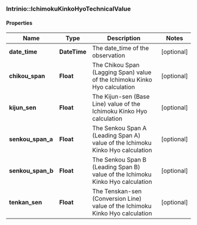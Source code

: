 ### Intrinio::IchimokuKinkoHyoTechnicalValue

#### Properties
Name | Type | Description | Notes
------------ | ------------- | ------------- | -------------
**date_time** | **DateTime** | The date_time of the observation | [optional] 
**chikou_span** | **Float** | The Chikou Span (Lagging Span) value of the Ichimoku Kinko Hyo calculation | [optional] 
**kijun_sen** | **Float** | The Kijun-sen (Base Line) value of the Ichimoku Kinko Hyo calculation | [optional] 
**senkou_span_a** | **Float** | The Senkou Span A (Leading Span A) value of the Ichimoku Kinko Hyo calculation | [optional] 
**senkou_span_b** | **Float** | The Senkou Span B (Leading Span B) value of the Ichimoku Kinko Hyo calculation | [optional] 
**tenkan_sen** | **Float** | The Tenskan-sen (Conversion Line) value of the Ichimoku Kinko Hyo calculation | [optional] 



